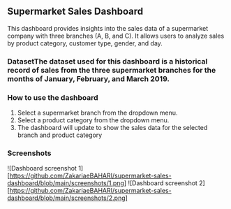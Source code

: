  
## Supermarket Sales Dashboard

This dashboard provides insights into the sales data of a supermarket company with three branches (A, B, and C). It allows users to analyze sales by product category, customer type, gender, and day.

### DatasetThe dataset used for this dashboard is a historical record of sales from the three supermarket branches for the months of January, February, and March 2019.

### How to use the dashboard

1. Select a supermarket branch from the dropdown menu.
2. Select a product category from the dropdown menu.
3. The dashboard will update to show the sales data for the selected branch and product category 

### Screenshots

![Dashboard screenshot 1][https://github.com/ZakariaeBAHARI/supermarket-sales-dashboard/blob/main/screenshots/1.png]
![Dashboard screenshot 2][https://github.com/ZakariaeBAHARI/supermarket-sales-dashboard/blob/main/screenshots/2.png]

